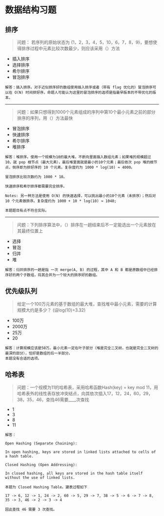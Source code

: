 # 数据结构习题

## 排序

> 问题： 若序列的原始状态为 {1，2，3，4，5，10，6，7，8，9}，要想使得排序过程中元素比较次数最少，则应该采用（）方法
- 插入排序
- 选择排序
- 希尔排序
- 冒泡排序

```
解答：插入排序。对于近似排序好的数组使用插入排序或者（带有 flag 优化的）冒泡排序可以在 O(N) 时间排好序。命题人可能认为这里的冒泡排序的选项是指最早版本的不带优化的版本。
```

---

> 问题：如果只想得到1000个元素组成的序列中第10个最小元素之前的部分排序的序列，用（）方法最快
* 冒泡排序
* 快速排序
* 希尔排序
* 堆排序

```
解答：堆排序。使用一个规模为10的最大堆，不断向里面插入数组元素；如果堆的规模超过10，就 pop 根节点（最大元素），最后堆里面就是最小的10个元素；最后依次 pop 堆的根节点，倒序即为排好序的 10 个元素。复杂度约为 1000 * log(10) ≈ 4000。

冒泡排序比较次数约为 1000 * 10。

快速排序和希尔排序都需要完全排序。
```

```
Notes: 另一种方法是使用 O(N) 的快速选择，可以挑出最小的10个元素（未排序）；然后对 10 个元素做排序。复杂度约为 1000 + 10 * log(10) ≈ 1040;

本题题目有点不符合实际。
```

---
> 问题：下列排序算法中，（）排序在一趟结束后不一定能选出一个元素放在其最终位置上
* 选择
* 冒泡
* 归并
* 堆

```
解答：归并排序的一趟是指 一次 merge(A, B) 的过程，其中 A 和 B 都是原数组中已经排序好的两个子数组，将其合并为一个较大的排序好的数组。
```

## 优先级队列

> 给定一个100万元素的基于数组的最大堆，查找堆中最小元素，需要的计算规模大约是多少？ (设log(10)=3.32)
* 100万
* 2000万
* 25万
* 20

```
解答：计算规模应该是50万。最小元素一定在叶子部分（堆是完全二叉树，也就是完全二叉树的最深的部分），恰好是数组的后一半部分。
本题没有合适的选项。
```

## 哈希表

> 问题：一个规模为11的哈希表，采用哈希函数Hash(key) = key mod 11，用哈希表外的线性表存放冲突结点，向其依次插入17，12，24，60，29，38，35，46，查找46需要____次查找
* 1
* 3
* 8
* 11

```
解答： 

Open Hashing (Separate Chaining):

In open hashing, keys are stored in linked lists attached to cells of a hash table.

Closed Hashing (Open Addressing):

In closed hashing, all keys are stored in the hash table itself without the use of linked lists.

本题为 Closed Hashing Table。建表过程如下

17 -> 6, 12 -> 1, 24 -> 2, 60 -> 5, 29 -> 7, 38 -> 5 -> 6 -> 7 -> 8,  
35 -> 3, 46 -> 2 -> 3 -> 4

因此查找 46 需要 3 次查找。
```